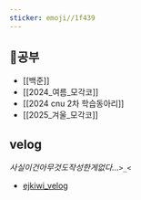 ```yaml
---
sticker: emoji//1f439
---
```

## 📖공부
- [[백준]]
-  [[2024_여름_모각코]]
- [[2024 cnu 2차 학습동아리]]
- [[2025_겨울_모각코]]
## velog
*사실이건아무것도작성한게없다...`>_<`*
- [ejkiwi_velog](https://velog.io/@eonjikiwi/posts)